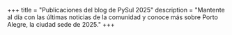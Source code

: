 +++
title = "Publicaciones del blog de PySul 2025"
description = "Mantente al día con las últimas noticias de la comunidad y conoce más sobre Porto Alegre, la ciudad sede de 2025."
+++
